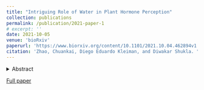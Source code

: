 ```yaml
---
title: "Intriguing Role of Water in Plant Hormone Perception"
collection: publications
permalink: /publication/2021-paper-1
# excerpt: ''
date: 2021-10-05
venue: 'bioRxiv'
paperurl: 'https://www.biorxiv.org/content/10.1101/2021.10.04.462894v1.full'
citation: 'Zhao, Chuankai, Diego Eduardo Kleiman, and Diwakar Shukla. "Intriguing Role of Water in Plant Hormone Perception." bioRxiv (2021).'
---
```

<details>
    <summary>Abstract</summary>
Plant hormones are small molecules that regulate plant growth, development, and responses to biotic and abiotic stresses. Plant hormones are specifically recognized by the binding site of their receptors. In this work, we investigated the role of water displacement and reorganization at the binding site of plant receptors on the binding of eight classes of phytohormones (auxin, jasmonate, gibberellin, strigolactone, brassinosteroid, cytokinin, salicylic acid, and abscisic acid) using extensive molecular dynamics simulations and inhomogeneous solvation theory. Our findings demonstrated that displacement of water molecules by phytohormones contributes to free energy of binding via entropy gain and is associated with free energy barriers. Also, our results have shown that displacement of unfavorable water molecules in the binding site can be exploited in rational agrochemical design. Overall, this study uncovers the role of water molecules in plant hormone perception, which creates new avenues for agrochemical design to target plant growth and development.
</details>

[Full paper](https://www.biorxiv.org/content/10.1101/2021.10.04.462894v1.full)